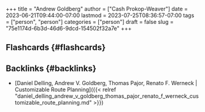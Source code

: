 +++
title = "Andrew Goldberg"
author = ["Cash Prokop-Weaver"]
date = 2023-06-21T09:44:00-07:00
lastmod = 2023-07-25T08:36:57-07:00
tags = ["person", "person"]
categories = ["person"]
draft = false
slug = "75e1174d-6b3d-46d6-9dcd-154502f32a7e"
+++

## Flashcards {#flashcards}


## Backlinks {#backlinks}

-   [Daniel Delling, Andrew V. Goldberg, Thomas Pajor, Renato F. Werneck | Customizable Route Planning]({{< relref "daniel_delling_andrew_v_goldberg_thomas_pajor_renato_f_werneck_customizable_route_planning.md" >}})
